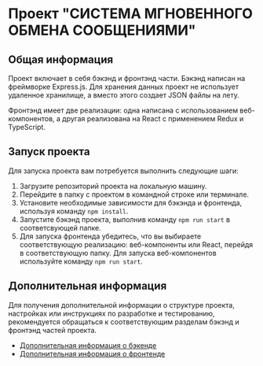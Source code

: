 
# Проект "СИСТЕМА МГНОВЕННОГО ОБМЕНА СООБЩЕНИЯМИ"

## Общая информация

Проект включает в себя бэкэнд и фронтэнд части. Бэкэнд написан на фреймворке Express.js. Для хранения данных проект не использует удаленное хранилище, а вместо этого создает JSON файлы на лету.

Фронтэнд имеет две реализации: одна написана с использованием веб-компонентов, а другая реализована на React с применением Redux и TypeScript.

## Запуск проекта

Для запуска проекта вам потребуется выполнить следующие шаги:

1. Загрузите репозиторий проекта на локальную машину.
2. Перейдите в папку с проектом в командной строке или терминале.
3. Установите необходимые зависимости для бэкэнда и фронтенда, используя команду `npm install`.
4. Запустите бэкэнд проекта, выполнив команду `npm run start` в соответсвующей папке.
5. Для запуска фронтенда убедитесь, что вы выбираете соответствующую реализацию: веб-компоненты или React, перейдя в соответствующую папку. Для запуска веб-компонентов используйте команду `npm run start`.

## Дополнительная информация

Для получения дополнительной информации о структуре проекта, настройках или инструкциях по разработке и тестированию, рекомендуется обращаться к соответствующим разделам бэкэнд и фронтэнд частей проекта.

- [Дополнительная информация о бэкенде](backend/README.md)
- [Дополнительная информация о фронтенде](frontend/README.md)


